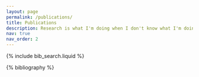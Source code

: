 ```yaml
---
layout: page
permalink: /publications/
title: Publications
description: Research is what I'm doing when I don't know what I'm doing. -- Dr. Braun
nav: true
nav_order: 2
---
```


<!-- _pages/publications.md -->

<!-- Bibsearch Feature -->

{% include bib_search.liquid %}

<div class="publications">

{% bibliography %}

</div>
